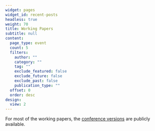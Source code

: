 ```yaml
---
widget: pages
widget_id: recent-posts
headless: true
weight: 70
title: Working Papers
subtitle: null
content:
  page_type: event
  count: 5
  filters:
    author: ""
    category: ""
    tag: ""
    exclude_featured: false
    exclude_future: false
    exclude_past: false
    publication_type: ""
  offset: 0
  order: desc
design:
  view: 2
---
```

F﻿or most of the working papers, the [conference versions](https://www.dropbox.com/scl/fi/2wj25vczqjgagxda0xgls/CV-Jingbo-v3.pdf?rlkey=f46o42h2exwql0yzcl8obvuf5&e=2&dl=0) are publicly available.
